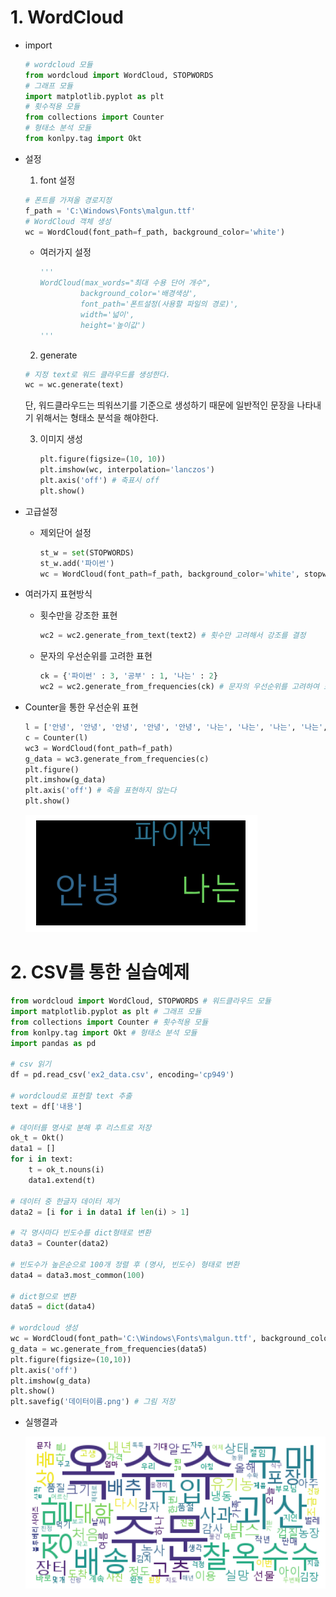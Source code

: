 # 1. WordCloud

- import

  ```python
  # wordcloud 모듈 
  from wordcloud import WordCloud, STOPWORDS
  # 그래프 모듈
  import matplotlib.pyplot as plt
  # 횟수적용 모듈
  from collections import Counter
  # 형태소 분석 모듈
  from konlpy.tag import Okt
  ```

- 설정

  1.  font 설정

     ```python
     # 폰트를 가져올 경로지정
     f_path = 'C:\Windows\Fonts\malgun.ttf'
     # WordCloud 객체 생성
     wc = WordCloud(font_path=f_path, background_color='white')
     ```

     - 여러가지 설정

       ```python
       '''
       WordCloud(max_words="최대 수용 단어 개수",
                background_color='배경색상',
                font_path='폰트설정(사용할 파일의 경로)',
                width='넓이',
                height='높이값')
       '''
       ```

  2.  generate

     ```python
     # 지정 text로 워드 클라우드를 생성한다.
     wc = wc.generate(text)
     ```

     단, 워드클라우드는 띄워쓰기를 기준으로 생성하기 때문에 일반적인 문장을 나타내기 위해서는 형태소 분석을 해야한다.

  3. 이미지 생성

     ```python
     plt.figure(figsize=(10, 10))
     plt.imshow(wc, interpolation='lanczos')
     plt.axis('off') # 축표시 off
     plt.show()
     ```

- 고급설정

  - 제외단어 설정

    ```python
    st_w = set(STOPWORDS)
    st_w.add('파이썬')
    wc = WordCloud(font_path=f_path, background_color='white', stopwords=st_w).generate(text)
    ```

- 여러가지 표현방식

  - 횟수만을 강조한 표현

    ```python
    wc2 = wc2.generate_from_text(text2) # 횟수만 고려해서 강조를 결정
    ```

  - 문자의 우선순위를 고려한 표현

    ```python
    ck = {'파이썬' : 3, '공부' : 1, '나는' : 2}
    wc2 = wc2.generate_from_frequencies(ck) # 문자의 우선순위를 고려하여 표현
    ```

- Counter을 통한 우선순위 표현

  ```python
  l = ['안녕', '안녕', '안녕', '안녕', '안녕', '나는', '나는', '나는', '나는', '파이썬', '파이썬', '파이썬']
  c = Counter(l)
  wc3 = WordCloud(font_path=f_path)
  g_data = wc3.generate_from_frequencies(c)
  plt.figure()
  plt.imshow(g_data)
  plt.axis('off') # 축을 표현하지 않는다
  plt.show()
  ```

  ![image-20220418195702645](Day15_3.assets/image-20220418195702645.png)

# 2. CSV를 통한 실습예제

```python
from wordcloud import WordCloud, STOPWORDS # 워드클라우드 모듈
import matplotlib.pyplot as plt # 그래프 모듈
from collections import Counter # 횟수적용 모듈
from konlpy.tag import Okt # 형태소 분석 모듈
import pandas as pd

# csv 읽기
df = pd.read_csv('ex2_data.csv', encoding='cp949')

# wordcloud로 표현할 text 추출
text = df['내용']

# 데이터를 명사로 분해 후 리스트로 저장
ok_t = Okt()
data1 = []
for i in text:
    t = ok_t.nouns(i)
    data1.extend(t)

# 데이터 중 한글자 데이터 제거    
data2 = [i for i in data1 if len(i) > 1]

# 각 명사마다 빈도수를 dict형태로 변환
data3 = Counter(data2)

# 빈도수가 높은순으로 100개 정렬 후 (명사, 빈도수) 형태로 변환
data4 = data3.most_common(100)

# dict형으로 변환
data5 = dict(data4)

# wordcloud 생성
wc = WordCloud(font_path='C:\Windows\Fonts\malgun.ttf', background_color='white')
g_data = wc.generate_from_frequencies(data5)
plt.figure(figsize=(10,10))
plt.axis('off')
plt.imshow(g_data)
plt.show()
plt.savefig('데이터이름.png') # 그림 저장
```

- 실행결과

  ![image-20220418200333589](Day15_3.assets/image-20220418200333589.png)

  